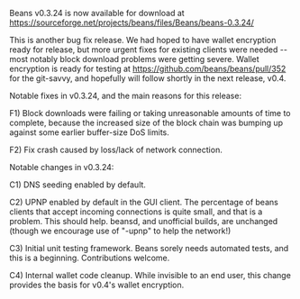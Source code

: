 Beans v0.3.24 is now available for download at
https://sourceforge.net/projects/beans/files/Beans/beans-0.3.24/

This is another bug fix release.  We had hoped to have wallet encryption ready for release, but more urgent fixes for existing clients were needed -- most notably block download problems were getting severe.  Wallet encryption is ready for testing at https://github.com/beans/beans/pull/352 for the git-savvy, and hopefully will follow shortly in the next release, v0.4.

Notable fixes in v0.3.24, and the main reasons for this release:

F1) Block downloads were failing or taking unreasonable amounts of time to complete, because the increased size of the block chain was bumping up against some earlier buffer-size DoS limits.

F2) Fix crash caused by loss/lack of network connection.

Notable changes in v0.3.24:

C1) DNS seeding enabled by default.

C2) UPNP enabled by default in the GUI client.  The percentage of beans clients that accept incoming connections is quite small, and that is a problem.  This should help.  beansd, and unofficial builds, are unchanged (though we encourage use of "-upnp" to help the network!)

C3) Initial unit testing framework.  Beans sorely needs automated tests, and this is a beginning.  Contributions welcome.

C4) Internal wallet code cleanup.  While invisible to an end user, this change provides the basis for v0.4's wallet encryption.
